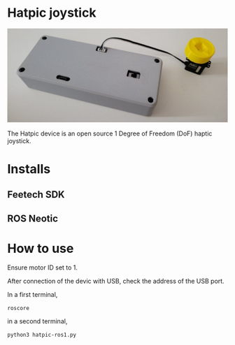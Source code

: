 # Hatpic joystick

![alt text](https://github.com/jumellet/hatpic/blob/dev/assets/images/hatpic-device.jpg)

The Hatpic device is an open source 1 Degree of Freedom (DoF) haptic joystick.

# Installs

## Feetech SDK

## ROS Neotic

# How to use

Ensure motor ID set to 1.

After connection of the devic with USB, check the address of the USB port.

In a first terminal,

```
roscore
```

in a second terminal,

```
python3 hatpic-ros1.py
```